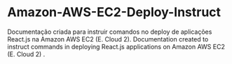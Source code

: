 # Amazon-AWS-EC2-Deploy-Instruct
Documentação criada para instruir comandos no deploy de aplicações React.js na Amazon AWS EC2 (E. Cloud 2). Documentation created to instruct commands in deploying React.js applications on Amazon AWS EC2 (E. Cloud 2) .
